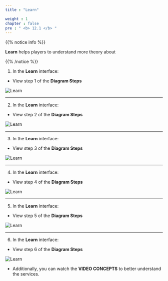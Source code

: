 ```yaml
---
title : "Learn"

weight : 1
chapter : false
pre : " <b> 12.1 </b> "
---
```


{{% notice info %}}

**Learn** helps players to understand more theory about

{{% /notice %}}

1. In the **Learn** interface:

- View step 1 of the **Diagram Steps**

![Learn](/images/12-filesystems/12.1-learn/1-learn.png?width=90pc)

---

2. In the **Learn** interface:

- View step 2 of the **Diagram Steps**

![Learn](/images/12-filesystems/12.1-learn/2-learn.png?width=90pc)

---

3. In the **Learn** interface:

- View step 3 of the **Diagram Steps**

![Learn](/images/12-filesystems/12.1-learn/3-learn.png?width=90pc)

---

4. In the **Learn** interface:

- View step 4 of the **Diagram Steps**

![Learn](/images/12-filesystems/12.1-learn/4-learn.png?width=90pc)

---

5. In the **Learn** interface:

- View step 5 of the **Diagram Steps**

![Learn](/images/12-filesystems/12.1-learn/5-learn.png?width=90pc)

---

6. In the **Learn** interface:

- View step 6 of the **Diagram Steps**

![Learn](/images/12-filesystems/12.1-learn/6-learn.png?width=90pc)

- Additionally, you can watch the **VIDEO CONCEPTS** to better understand the services.
